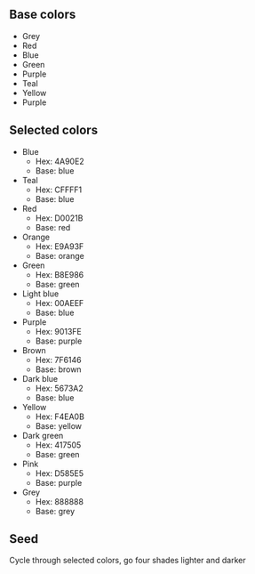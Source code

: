 ## Base colors

- Grey
- Red
- Blue
- Green
- Purple
- Teal
- Yellow
- Purple

## Selected colors

- Blue
  - Hex: 4A90E2
  - Base: blue
- Teal
  - Hex: CFFFF1
  - Base: blue
- Red
  - Hex: D0021B
  - Base: red
- Orange
  - Hex: E9A93F
  - Base: orange
- Green
  - Hex: B8E986
  - Base: green
- Light blue
  - Hex: 00AEEF
  - Base: blue
- Purple
  - Hex: 9013FE
  - Base: purple
- Brown
  - Hex: 7F6146
  - Base: brown
- Dark blue
  - Hex: 5673A2
  - Base: blue
- Yellow
  - Hex: F4EA0B
  - Base: yellow
- Dark green
  - Hex: 417505
  - Base: green
- Pink
  - Hex: D585E5
  - Base: purple
- Grey
  - Hex: 888888
  - Base: grey

## Seed

Cycle through selected colors, go four shades lighter and darker
